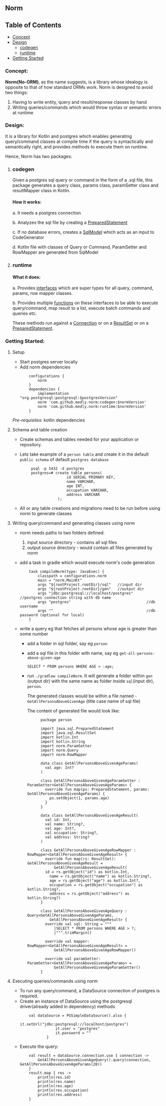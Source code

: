 ## Norm 

## Table of Contents
- [Concept](#concept)
- [Design](#design)
    - [codegen](#codegen)
    - [runtime](#runtime)
- [Getting Started](#getting-started)

### Concept:

**Norm(No-ORM)**, as the name suggests, is a library whose idealogy is opposite to that of how standard ORMs work. Norm is designed to avoid two things:
1. Having to write entity, query and result/response classes by hand 
2. Writing queries/commands which would throw syntax or semantic errors at runtime


### Design:

It is a library for Kotlin and postgres which enables generating query/command classes at compile time if the query is syntactically and semantically right, and provides methods to execute them on runtime. 

Hence, Norm has two packages:

1. ### **codegen**
    Given a postgres sql query or command in the form of a .sql file, this package generates a query class, params class, paramSetter class and resultMapper class in Kotlin. 

    #### How it works:
    
    a. It needs a postgres connection 
    
    b. Analyzes the sql file by creating a [PreparedStatement](https://docs.oracle.com/javase/7/docs/api/java/sql/PreparedStatement.html)
    
    c. If no database errors, creates a [SqlModel](https://github.com/medly/norm/blob/master/codegen/src/main/kotlin/norm/SqlAnalyzer.kt) which acts as an input to CodeGenerator
    
    d. Kotlin file with classes of Query or Command, ParamSetter and RowMapper are generated from SqlModel
     

2. ### **runtime**

    #### What it does:
    
    a. Provides [interfaces](https://github.com/medly/norm/blob/master/runtime/src/main/kotlin/norm/TypedSqlExtensions.kt) which are super types for all query, command, params, row mapper classes.
    
    b. Provides multiple [functions](https://github.com/medly/norm/blob/master/runtime/src/main/kotlin/norm/SqlExtensions.kt) on these interfaces to be able to execute query/command, map result to a list, execute batch commands and queries etc.
     
    These methods run against a [Connection](https://docs.oracle.com/javase/7/docs/api/java/sql/Connection.html) or on a [ResultSet](https://docs.oracle.com/javase/7/docs/api/java/sql/ResultSet.html) or on a [PreparedStatement](https://docs.oracle.com/javase/7/docs/api/java/sql/PreparedStatement.html).

### Getting Started:
1. Setup
    - Start postgres server locally
    - Add norm dependencies
        ````
            configurations {
                norm
            }
            dependencies {
                implementation "org.postgresql:postgresql:$postgresVersion"
                norm 'com.github.medly.norm:codegen:$normVersion'
                norm 'com.github.medly.norm:runtime:$normVersion'
            } 
      
    *Pre-requisites*: kotlin dependencies
       
2. Schema and table creation
    - Create schemas and tables needed for your application or repository.
    - Lets take example of a ```person table``` and create it in the default ```public schema``` of default ```postgres database```
     
       ```
            psql -p 5432 -d postgres
            postgres=# create table persons(
                            id SERIAL PRIMARY KEY,
                            name VARCHAR,
                            age INT, 
                            occupation VARCHAR,
                            address VARCHAR
                        );
       ```
    - All or any table creations and migrations need to be run before using norm to generate classes
    
3. Writing query/command and generating classes using norm
    - norm needs paths to two folders defined:
        1. input source directory - contains all sql files
        2. output source directory - would contain all files generated by norm
    - add a task in gradle which would execute norm's code generation
        ```
            task compileNorm(type: JavaExec) {
                classpath = configurations.norm  
                main = "norm.MainKt"
                args "${rootProject.rootDir}/sql"   //input dir
                args "${rootProject.rootDir}/gen"   //output dir
                args "jdbc:postgresql://localhost/postgres"      //postgres connection string with db name
                args "postgres"                                  //db username
                args ""                                          //db password (optional for local) 
            }
        ```     
    - write a query eg that fetches all persons whose age is greater than some number
    
        - add a folder in sql folder, say eg ```person```
        - add a sql file in this folder with name, say eg ```get-all-persons-above-given-age```
        
            ```SELECT * FROM persons WHERE AGE > :age;```
        - run ```./gradlew compileNorm```. It will generate a folder within ```gen``` (output dir) with the same name as folder inside ```sql```(input dir), ```person```.
        
          The generated classes would be within a file named - ```GetAllPersonsAboveGivenAge``` (title case name of sql file)
          
          The content of generated file would look like:
          ```
                package person
                
                import java.sql.PreparedStatement
                import java.sql.ResultSet
                import kotlin.Int
                import kotlin.String
                import norm.ParamSetter
                import norm.Query
                import norm.RowMapper
                
                data class GetAllPersonsAboveGivenAgeParams(
                  val age: Int?
                )
                
                class GetAllPersonsAboveGivenAgeParamSetter : ParamSetter<GetAllPersonsAboveGivenAgeParams> {
                  override fun map(ps: PreparedStatement, params: GetAllPersonsAboveGivenAgeParams) {
                    ps.setObject(1, params.age)
                  }
                }
                
                data class GetAllPersonsAboveGivenAgeResult(
                  val id: Int,
                  val name: String?,
                  val age: Int?,
                  val occupation: String?,
                  val address: String?
                )
                
                class GetAllPersonsAboveGivenAgeRowMapper : RowMapper<GetAllPersonsAboveGivenAgeResult> {
                  override fun map(rs: ResultSet): GetAllPersonsAboveGivenAgeResult =
                      GetAllPersonsAboveGivenAgeResult(
                  id = rs.getObject("id") as kotlin.Int,
                    name = rs.getObject("name") as kotlin.String?,
                    age = rs.getObject("age") as kotlin.Int?,
                    occupation = rs.getObject("occupation") as kotlin.String?,
                    address = rs.getObject("address") as kotlin.String?)
                }
                
                class GetAllPersonsAboveGivenAgeQuery : Query<GetAllPersonsAboveGivenAgeParams,
                    GetAllPersonsAboveGivenAgeResult> {
                  override val sql: String = """
                      |SELECT * FROM persons WHERE AGE > ?;
                      |""".trimMargin()
                
                  override val mapper: RowMapper<GetAllPersonsAboveGivenAgeResult> =
                      GetAllPersonsAboveGivenAgeRowMapper()
                
                  override val paramSetter: ParamSetter<GetAllPersonsAboveGivenAgeParams> =
                      GetAllPersonsAboveGivenAgeParamSetter()
                }

          ```            

4. Executing queries/commands using norm
    - To run any query/command, a DataSource connection of postgres is required.
    - Create an instance of DataSource using the postgresql driver(already added in dependency) methods
        ```
            val dataSource = PGSimpleDataSource().also {
                        it.setUrl("jdbc:postgresql://localhost/postgres")
                        it.user = "postgres"
                        it.password = ""
                    }
       ``` 
    - Execute the query:
        ```
            val result = dataSource.connection.use { connection -> 
                GetAllPersonsAboveGivenAgeQuery().query(connection, GetAllPersonsAboveGivenAgeParams(20))
            }
            result.map { res ->
                println(res.id)
                println(res.name)
                println(res.age)
                println(res.occupation)
                println(res.address)
            }
        ```  

